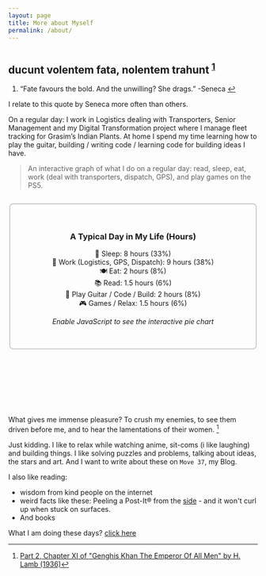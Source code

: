 ```yaml
---
layout: page
title: More about Myself
permalink: /about/
---
```


<h1 class="post-title"></h1>
<h2>
<span class="bg-clip-text text-transparent bg-gradient-to-r from-my-orange to-my-pink text-5xl font-extrabold">ducunt volentem fata, nolentem trahunt</span>  <sup id="fnref:1" role="doc-noteref"><a href="#fn:1" class="footnote">1</a></sup>
</h2>

   <div class="footnotes" role="doc-endnotes">
            <ol>
                <li id="fn:1" role="doc-endnote">
                    <p>“Fate favours the bold. And the unwilling? She drags.” -Seneca&nbsp;<a href="#fnref:1" class="reversefootnote"
                            role="doc-backlink">↩</a></p>
                </li>
            </ol>
        </div>

I relate to this quote by Seneca more often than others.

On a regular day: I work in Logistics dealing with Transporters, Senior Management and my Digital Transformation project where I manage fleet tracking for Grasim’s Indian Plants. At home I spend my time learning how to play the guitar, building / writing code / learning code for building ideas I have. 

>An interactive graph of what I do on a regular day: read, sleep, eat, work (deal with transporters, dispatch, GPS), and play games on the PS5.

<div style="width: 500px; height: 400px; margin: 2em auto;">
  <canvas id="about-piechart" width="500" height="400"></canvas>
  <noscript>
    <div style="text-align: center; padding: 2rem; border: 2px solid #ccc; border-radius: 8px;">
      <h3>A Typical Day in My Life (Hours)</h3>
      <ul style="list-style: none; padding: 0;">
        <li>🛌 Sleep: 8 hours (33%)</li>
        <li>💼 Work (Logistics, GPS, Dispatch): 9 hours (38%)</li>
        <li>🍽️ Eat: 2 hours (8%)</li>
        <li>📚 Read: 1.5 hours (6%)</li>
        <li>🎸 Play Guitar / Code / Build: 2 hours (8%)</li>
        <li>🎮 Games / Relax: 1.5 hours (6%)</li>
      </ul>
      <p><em>Enable JavaScript to see the interactive pie chart</em></p>
    </div>
  </noscript>
</div>

<script src="https://cdn.jsdelivr.net/npm/chart.js"></script>
<script>
// Wait for the DOM to be fully loaded
document.addEventListener('DOMContentLoaded', function() {
  const ctx = document.getElementById('about-piechart');
  
  if (ctx) {
    const myPieChart = new Chart(ctx, {
      type: 'pie',
      data: {
        labels: [
          'Sleep', 
          'Work (Logistics, GPS, Dispatch)', 
          'Eat', 
          'Read', 
          'Play Guitar / Code / Build', 
          'Games / Relax'
        ],
        datasets: [{
          data: [8, 9, 2, 1.5, 2, 1.5],
          backgroundColor: [
            '#fbbf24', // Sleep - Amber
            '#f472b6', // Work - Pink  
            '#60a5fa', // Eat - Blue
            '#34d399', // Read - Green
            '#f87171', // Code/Guitar - Red
            '#a78bfa'  // Games - Purple
          ],
          borderWidth: 2,
          borderColor: '#ffffff'
        }]
      },
      options: {
        responsive: true,
        maintainAspectRatio: false,
        plugins: {
          title: {
            display: true,
            text: 'A Typical Day in My Life (Hours)',
            font: {
              size: 18,
              weight: 'bold'
            },
            padding: 20
          },
          legend: {
            position: 'bottom',
            labels: {
              padding: 20,
              usePointStyle: true
            }
          },
          tooltip: {
            callbacks: {
              label: function(context) {
                const label = context.label || '';
                const value = context.parsed || 0;
                const total = context.dataset.data.reduce((a, b) => a + b, 0);
                const percentage = Math.round((value / total) * 100);
                return `${label}: ${value} hours (${percentage}%)`;
              }
            }
          }
        },
        animation: {
          animateRotate: true,
          animateScale: true
        }
      }
    });
  } else {
    console.error('Canvas element not found');
  }
});
</script>

What gives me immense pleasure? To crush my enemies, to see them driven before me, and to hear the lamentations of their women. [^2]

Just kidding. I like to relax while watching anime, sit-coms (i like laughing) and building things. I like solving puzzles and problems, talking about ideas, the stars and art. And I want to write about these on `Move 37`, my Blog. 

I also like reading:
- wisdom from kind people on the internet
- weird facts like these: Peeling a Post-It® from the [side](https://tylercipriani.com/blog/2022/05/28/on-the-proper-use-of-post-its/) - and it won't curl up when stuck on surfaces.
- And books

What I am doing these days? [click here](https://fallinginenigma.github.io/current/)

[^2]: [Part 2, Chapter XI of "Genghis Khan The Emperor Of All Men" by H. Lamb (1936)](https://archive.org/details/genghiskhantheem035122mbp/page/n115/mode/2up)
